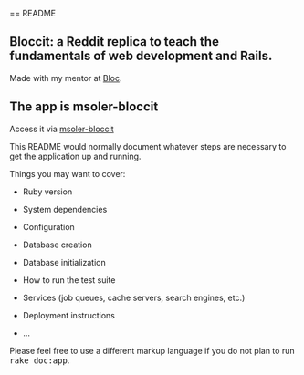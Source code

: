 == README

## Bloccit: a Reddit replica to teach the fundamentals of web development and Rails.

Made with my mentor at [Bloc](http://bloc.io).

## The app is msoler-bloccit

Access it via [msoler-bloccit](https://msoler-bloccit.herokuapp.com/)

This README would normally document whatever steps are necessary to get the
application up and running.

Things you may want to cover:

* Ruby version

* System dependencies

* Configuration

* Database creation

* Database initialization

* How to run the test suite

* Services (job queues, cache servers, search engines, etc.)

* Deployment instructions

* ...


Please feel free to use a different markup language if you do not plan to run
<tt>rake doc:app</tt>.
